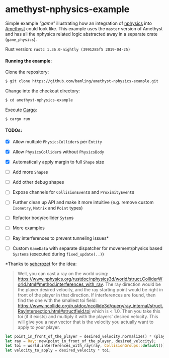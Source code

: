 # amethyst-nphysics-example

Simple example *"game"* illustrating how an integration of [nphysics](https://www.nphysics.org/)  into [Amethyst](https://amethyst.rs/) could look like. This example uses the `master` version of Amethyst and has all the nphysics related logic abstracted away in a separate crate (`game_physics`).

Rust version:
`rustc 1.36.0-nightly (3991285f5 2019-04-25)`

#### Running the example:

Clone the repository:
```bash
$ git clone https://github.com/bamling/amethyst-nphysics-example.git
```

Change into the checkout directory:
```bash
$ cd amethyst-nphysics-example
```

Execute [Cargo](https://doc.rust-lang.org/cargo/):
```bash
$ cargo run
```

#### TODOs:

- [x] Allow multiple `PhysicsCollider`s per `Entity`
- [x] Allow `PhysicsCollider`s without `PhysicsBody`
- [x] Automatically apply margin to full `Shape` size
- [ ] Add more `Shape`s
- [ ] Add other debug shapes
- [ ] Expose channels for `CollisionEvent`s and `ProximityEvent`s 
- [ ] Further clean up API and make it more intuitive (e.g. remove custom `Isometry`, `Matrix` and `Point` types)
- [ ] Refactor body/collider `Sytem`s
- [ ] More examples
- [ ] Ray interferences to prevent tunneling issues*
- [ ] Custom `GameData` with separate dispatcher for movement/physics based `System`s (executed during `fixed_update(..)`)



\*Thanks to [sebcrozet](https://github.com/sebcrozet) for the idea:
> Well, you can cast a ray on the world using: https://www.nphysics.org/rustdoc/nphysics3d/world/struct.ColliderWorld.html#method.interferences_with_ray. The ray direction would be the player desired velocity, and the ray starting point would be right in front of the player in that direction. If interferences are found, then find the one with the smallest toi field: https://www.ncollide.org/rustdoc/ncollide3d/query/ray_internal/struct.RayIntersection.html#structfield.toi which is < 1.0. Then you take this toi (if it exists) and multiply it with the players' desired velocity. This will give you a new vector that is the velocity you actually want to apply to your player.

```rust
let point_in_front_of_the_player = desired_velocity.normalize() * (player_box_radius + 0.1) + player_center_position;
let ray = Ray::new(point_in_front_of_the_player, desired_velocity);
let toi = world.interferences_with_ray(ray, CollisionGroups::default()).fold(1.0, |a, inter| a.min(inter.1.toi));
let velocity_to_apply = desired_velocity * toi;
```